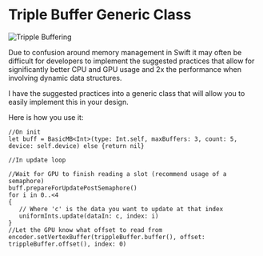 # Triple Buffer Generic Class

![Tripple Buffering](https://developer.apple.com/library/archive/documentation/3DDrawing/Conceptual/MTLBestPracticesGuide/Art/ResourceManagement_TripleBuffering_2x.png)

Due to confusion around memory management in Swift it may often be difficult for developers to implement the suggested practices that allow for significantly better CPU and GPU usage and 2x the performance when involving dynamic data structures.

I have the suggested practices into a generic class that will allow you to easily implement this in your design.

Here is how you use it:

~~~~
//On init
let buff = BasicMB<Int>(type: Int.self, maxBuffers: 3, count: 5, device: self.device) else {return nil}

//In update loop

//Wait for GPU to finish reading a slot (recommend usage of a semaphore)
buff.prepareForUpdatePostSemaphore()
for i in 0..<4
{
   // Where 'c' is the data you want to update at that index
   uniformInts.update(dataIn: c, index: i)
}
//Let the GPU know what offset to read from
encoder.setVertexBuffer(trippleBuffer.buffer(), offset: trippleBuffer.offset(), index: 0)
~~~~
